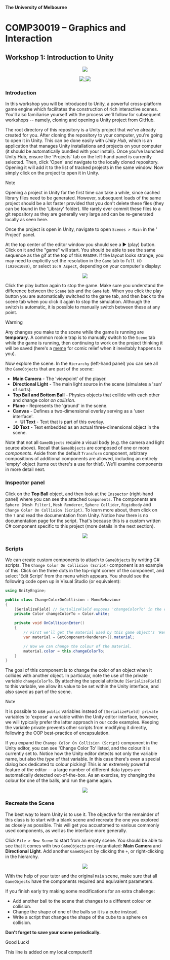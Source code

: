 **The University of Melbourne**

# COMP30019 – Graphics and Interaction

## Workshop 1: Introduction to Unity

<p align="center">
  <img src="Gifs/demo.gif">
</p>

<p align="center">
  <a href="https://github.com/feit-comp30019/workshop-1/actions/workflows/main.yml" alt="Workflow Status">
    <img src="https://github.com/feit-comp30019/workshop-1/actions/workflows/main.yml/badge.svg" />
  </a>
  <a href="https://feit-comp30019.github.io/workshop-1/" alt="Play Online">
    <img src="https://img.shields.io/static/v1?label=Play%20Online&message=feit-comp30019.github.io/workshop-1/&color=blue&logo=unity" />
  </a>
</p>

### Introduction

In this workshop you will be introduced to Unity, a powerful cross-platform
game engine which facilitates the construction of rich interactive scenes.
You'll also familiarise yourself with the process we'll follow for subsequent
workshops -- namely, cloning and opening a Unity project from GitHub.

The root directory of this repository is a Unity project that we've already
created for you. After cloning the repository to your computer, you're going to
open it in Unity. This can be done easily with *Unity Hub*, which is an
application that manages Unity installations and projects on your computer (it
should be automatically bundled with your install). Once you've launched Unity
Hub, ensure the 'Projects' tab on the left-hand panel is currently selected.
Then, click 'Open' and navigate to the locally cloned repository. Opening it
will add it to the list of tracked projects in the same window. Now simply
click on the project to open it in Unity.

> [!NOTE]
> Opening a project in Unity for the first time can take a while, since cached
> library files need to be generated. However, subsequent loads of the same
> project should be a lot faster provided that you don't delete these files
> (they can be found in the 'Library' folder). We rarely ever commit these
> files to a git repository as they are generally very large and can be
> re-generated locally as seen here.

Once the project is open in Unity, navigate to open `Scenes > Main` in the '
Project' panel.

At the top center of the editor window you should see a :arrow_forward: (play)
button. Click on it and the "game" will start. You should be able to see the
same sequence as the gif at the top of this `README`. If the layout looks
strange, you may need to explicitly set the resolution in the `Game` tab to
`Full HD (1920x1080)`, or select `16:9 Aspect`, depending on your computer's
display:

<p align="center">
  <img src="Gifs/aspect-ratio.png">
</p>

Click the play button again to stop the game. Make sure you understand the
difference between the `Scene` tab and the `Game` tab. When you click the play
button you are automatically switched to the game tab, and then back to the
scene tab when you click it again to stop the simulation. Although the switch
is automatic, it is possible to manually switch between these at any point.

> [!WARNING]
> Any changes you make to the scene while the game is running are
> __temporary__. A common rookie trap is to manually switch to the `Scene` tab
> while the game is running, then continuing to work on the project thinking it
> will be saved (here's a
> [meme](https://www.reddit.com/r/Unity3D/comments/2xh516/when_you_realise_youve_been_making_changes_in/)
> for comic relief when it inevitably happens to you).

Now explore the scene. In the `Hierarchy` (left-hand panel) you can see all the
`GameObjects` that are part of the scene:

* **Main Camera** - The 'viewpoint' of the player.
* **Directional Light** - The main light source in the scene (simulates a 'sun'
  of sorts).
* **Top Ball and Bottom Ball** - Physics objects that collide with each other
  and change color _on collision_.
* **Plane** - Represents the 'ground' in the scene.
* **Canvas** - Defines a two-dimensional overlay serving as a 'user interface'.
    * **UI Text** - Text that is part of this overlay.
* **3D Text** - Text embedded as an actual three-dimensional object in the
  scene.

Note that not all `GameObjects` require a visual body (e.g. the camera and
light source above). Recall that `GameObjects` are composed of one or more
_components_. Aside from the default `Transform` component, arbitrary
compositions of additional components are allowed, including an entirely
'empty' object (turns out there's a use for this!). We'll examine components in
more detail next.

### Inspector panel

Click on the **Top Ball** object, and then look at the `Inspector` (right-hand
panel) where you can see the attached `Components`. The components are `Sphere
(Mesh Filter)`, `Mesh Renderer`, `Sphere Collider`, `Rigidbody` and `Change
Color On Collision (Script)`. To learn more about, them click on the `?` and
read the documentation from Unity. Notice how there is no documentation page
for the script. That's because this is a custom written C# component specific
to this project (more details in the next section).

<p align="center">
  <img src="Gifs/LearnComponents.gif">
</p>

### Scripts

We can create custom components to attach to `GameObjects` by writing C#
scripts. The `Change Color On Collision (Script)` component is an example of
this. Click on the three dots in the top-right corner of the component, and
select 'Edit Script' from the menu which appears. You should see the following
code open up in Visual Studio (or equivalent):

```C#
using UnityEngine;

public class ChangeColorOnCollision : MonoBehaviour
{
    [SerializeField] // SerializeField exposes 'changeColorTo' in the editor.
    private Color changeColorTo = Color.white;

    private void OnCollisionEnter()
    {
        // First we'll get the material used by this game object's 'Renderer'.
        var material = GetComponent<Renderer>().material;

        // Now we can change the colour of the material.
        material.color = this.changeColorTo;
    }
}
```

The goal of this component is to change the color of an object when it collides
with another object. In particular, note the use of the private variable
`changeColorTo`. By attaching the special attribute `[SerializeField]` to this
variable, we allow its value to be set within the Unity interface, and also
saved as part of the scene.

> [!NOTE]
> It is possible to use `public` variables instead of `[SerializeField]
> private` variables to 'expose' a variable within the Unity editor interface,
> however, we will typically prefer the latter approach in our code examples.
> Keeping the variable private prevents other scripts from modifying it
> directly, following the OOP best-practice of encapsulation.

If you expand the  `Change Color On Collision (Script)` component in the Unity
editor, you can see 'Change Color To' listed, and the colour it is currently
set to. Notice how the Unity editor detects not only the variable name, but
also the _type_ of that variable. In this case there's even a special dialog
box dedicated to colour picking! This is an extremely powerful feature of the
editor -- a large number of different data types are automatically detected
out-of-the-box. As an exercise, try changing the colour for one of the balls,
and run the game again.

<p align="center">
  <img src="Gifs/ChangeColor.gif">
</p>

### Recreate the Scene

The best way to learn Unity is to use it. The objective for the remainder of
this class is to start with a blank scene and recreate the one you explored as
closely as possible. This will get you accustomed to various commonly used
components, as well as the interface more generally.

Click `File > New Scene` to start from an empty scene. You should be able to
see that it comes with two `GameObjects` pre-instantiated: __Main Camera__ and
__Directional Light__. Add another `GameObject` by clicking the `+`, or
right-clicking in the hierarchy.

<p align="center">
  <img src="Gifs/AddGameObject.gif">
</p>

With the help of your tutor and the original `Main` scene, make sure that all
`GameObjects` have the components required and equivalent parameters.

If you finish early try making some modifications for an extra challenge:

- Add another ball to the scene that changes to a different colour on
  collision.
- Change the shape of one of the balls so it is a cube instead.
- Write a script that changes the shape of the cube to a sphere on collision.

**Don't forget to save your scene periodically.**

Good Luck!

This line is added on my local computer!!!